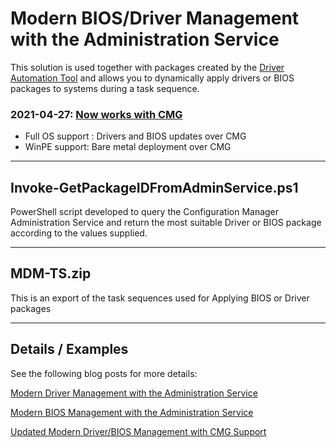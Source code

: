 # Modern BIOS/Driver Management with the Administration Service
This solution is used together with packages created by the [Driver Automation Tool](https://github.com/maurice-daly/DriverAutomationTool) and allows you to dynamically apply drivers or BIOS packages to systems during a task sequence.

### 2021-04-27: [Now works with CMG](https://sysmansquad.com/2021/04/27/updated-modern-driver-bios-management-with-cmg-support/)
- Full OS support : Drivers and BIOS updates over CMG
- WinPE support: Bare metal deployment over CMG

***

## Invoke-GetPackageIDFromAdminService.ps1
PowerShell script developed to query the Configuration Manager Administration Service and return the most suitable Driver or BIOS package according to the values supplied.
***
## MDM-TS.zip
This is an export of the task sequences used for Applying BIOS or Driver packages
***
## Details / Examples
See the following blog posts for more details:

[Modern Driver Management with the Administration Service](https://www.sysmansquad.com/2020/05/15/modern-driver-management-with-the-administration-service)

[Modern BIOS Management with the Administration Service](https://www.sysmansquad.com/2020/06/18/modern-bios-management-with-the-administration-service/)

[Updated Modern Driver/BIOS Management with CMG Support](https://sysmansquad.com/2021/04/27/updated-modern-driver-bios-management-with-cmg-support/)
